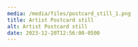 ```yaml
---
media: /media/files/postcard_still_1.png
title: Artist Postcard still
alt: Artist Postcard still
date: 2023-12-20T12:56:00-0500
---
```

